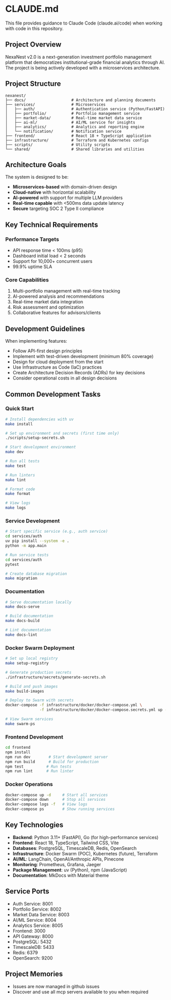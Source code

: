 # CLAUDE.md

This file provides guidance to Claude Code (claude.ai/code) when working with code in this repository.

## Project Overview

NexaNest v2.0 is a next-generation investment portfolio management platform that democratizes
institutional-grade financial analytics through AI. The project is being actively developed with a
microservices architecture.

## Project Structure

```text
nexanest/
├── docs/                    # Architecture and planning documents
├── services/                # Microservices
│   ├── auth/                # Authentication service (Python/FastAPI)
│   ├── portfolio/           # Portfolio management service
│   ├── market-data/         # Real-time market data service
│   ├── ai-ml/               # AI/ML service for insights
│   ├── analytics/           # Analytics and reporting engine
│   └── notification/        # Notification service
├── frontend/                # React 18 + TypeScript application
├── infrastructure/          # Terraform and Kubernetes configs
├── scripts/                 # Utility scripts
└── shared/                  # Shared libraries and utilities
```

## Architecture Goals

The system is designed to be:

- **Microservices-based** with domain-driven design
- **Cloud-native** with horizontal scalability
- **AI-powered** with support for multiple LLM providers
- **Real-time capable** with \<500ms data update latency
- **Secure** targeting SOC 2 Type II compliance

## Key Technical Requirements

### Performance Targets

- API response time < 100ms (p95)
- Dashboard initial load < 2 seconds
- Support for 10,000+ concurrent users
- 99.9% uptime SLA

### Core Capabilities

1. Multi-portfolio management with real-time tracking
1. AI-powered analysis and recommendations
1. Real-time market data integration
1. Risk assessment and optimization
1. Collaborative features for advisors/clients

## Development Guidelines

When implementing features:

- Follow API-first design principles
- Implement with test-driven development (minimum 80% coverage)
- Design for cloud deployment from the start
- Use Infrastructure as Code (IaC) practices
- Create Architecture Decision Records (ADRs) for key decisions
- Consider operational costs in all design decisions

## Common Development Tasks

### Quick Start

```bash
# Install dependencies with uv
make install

# Set up environment and secrets (first time only)
./scripts/setup-secrets.sh

# Start development environment
make dev

# Run all tests
make test

# Run linters
make lint

# Format code
make format

# View logs
make logs
```

### Service Development

```bash
# Start specific service (e.g., auth service)
cd services/auth
uv pip install --system -e .
python -m app.main

# Run service tests
cd services/auth
pytest

# Create database migration
make migration
```

### Documentation

```bash
# Serve documentation locally
make docs-serve

# Build documentation
make docs-build

# Lint documentation
make docs-lint
```

### Docker Swarm Deployment

```bash
# Set up local registry
make setup-registry

# Generate production secrets
./infrastructure/secrets/generate-secrets.sh

# Build and push images
make build-images

# Deploy to Swarm with secrets
docker-compose -f infrastructure/docker/docker-compose.yml \
               -f infrastructure/docker/docker-compose.secrets.yml up -d

# View Swarm services
make swarm-ps
```

### Frontend Development

```bash
cd frontend
npm install
npm run dev        # Start development server
npm run build      # Build for production
npm test          # Run tests
npm run lint      # Run linter
```

### Docker Operations

```bash
docker-compose up -d     # Start all services
docker-compose down      # Stop all services
docker-compose logs -f   # View logs
docker-compose ps        # Show running services
```

## Key Technologies

- **Backend**: Python 3.11+ (FastAPI), Go (for high-performance services)
- **Frontend**: React 18, TypeScript, Tailwind CSS, Vite
- **Databases**: PostgreSQL, TimescaleDB, Redis, OpenSearch
- **Infrastructure**: Docker Swarm (POC), Kubernetes (future), Terraform
- **AI/ML**: LangChain, OpenAI/Anthropic APIs, Pinecone
- **Monitoring**: Prometheus, Grafana, Jaeger
- **Package Management**: uv (Python), npm (JavaScript)
- **Documentation**: MkDocs with Material theme

## Service Ports

- Auth Service: 8001
- Portfolio Service: 8002
- Market Data Service: 8003
- AI/ML Service: 8004
- Analytics Service: 8005
- Frontend: 3000
- API Gateway: 8000
- PostgreSQL: 5432
- TimescaleDB: 5433
- Redis: 6379
- OpenSearch: 9200

## Project Memories

- Issues are now managed in github issues
- Discover and use all mcp servers available to you when required